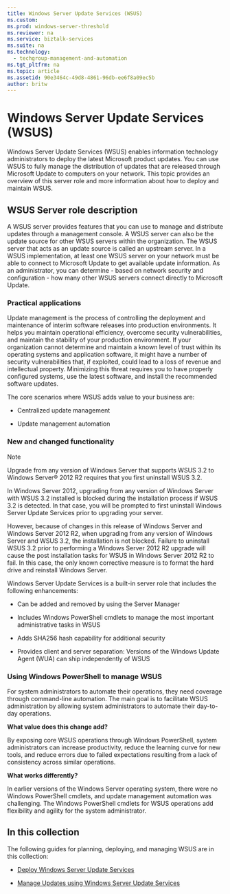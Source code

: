```yaml
---
title: Windows Server Update Services (WSUS)
ms.custom: 
ms.prod: windows-server-threshold
ms.reviewer: na
ms.service: biztalk-services
ms.suite: na
ms.technology: 
  - techgroup-management-and-automation
ms.tgt_pltfrm: na
ms.topic: article
ms.assetid: 90e3464c-49d8-4861-96db-ee6f8a09ec5b
author: britw
---
```

# Windows Server Update Services (WSUS)
Windows Server Update Services \(WSUS\) enables information technology administrators to deploy the latest Microsoft product updates. You can use WSUS to  fully manage the distribution of updates that are released through Microsoft Update to computers on your network. This topic provides an overview of this server role and more information about how to deploy and maintain WSUS.  
  
## WSUS Server role description  
A WSUS server provides features that you can use  to manage and distribute updates through a management console. A WSUS server can also be the update source for other WSUS servers within the organization. The WSUS server that acts as an update source is called an upstream server. In a WSUS implementation, at least one WSUS server on your network must be able to connect to Microsoft Update to get available update information. As an administrator, you can determine \- based on network security and configuration \- how many other WSUS servers connect directly to Microsoft Update.  
  
### Practical applications  
Update management is the process of controlling the deployment and maintenance of interim software releases into production environments. It helps you maintain operational efficiency, overcome security vulnerabilities, and maintain the stability of your production environment. If your organization cannot determine and maintain a known level of trust within its operating systems and application software, it might have a number of security vulnerabilities that, if exploited, could lead to a loss of revenue and intellectual property. Minimizing this threat requires you to have properly configured systems, use the latest software, and install the recommended software updates.  
  
The core scenarios where WSUS adds value to your business are:  
  
-   Centralized update management  
  
-   Update management automation  
  
### New and changed functionality  
  
> [!NOTE]  
> Upgrade from any version of Windows Server that supports WSUS 3.2 to Windows Server® 2012 R2 requires that you first uninstall WSUS 3.2.  
>   
> In Windows Server 2012, upgrading from any version of Windows Server with WSUS 3.2 installed is blocked during the installation process if WSUS 3.2 is detected. In that case, you will be prompted to first uninstall Windows Server Update Services prior to upgrading your server.  
>   
> However, because of changes in this release of Windows Server and Windows Server 2012 R2, when upgrading from any version of Windows Server and WSUS 3.2, the installation is not blocked. Failure to uninstall WSUS 3.2 prior to performing a Windows Server 2012 R2 upgrade will cause the post installation tasks for WSUS in Windows Server 2012 R2 to fail. In this case, the only known corrective measure is to format the hard drive and reinstall Windows Server.  
  
Windows Server Update Services is a built\-in server role that includes the following enhancements:  
  
-   Can be added and removed by using the Server Manager  
  
-   Includes Windows PowerShell cmdlets to manage the most important administrative tasks in WSUS  
  
-   Adds SHA256 hash capability for additional security  
  
-   Provides client and server separation: Versions of the Windows Update Agent \(WUA\) can ship independently of WSUS  
  
### Using Windows PowerShell to manage WSUS  
For system administrators to automate their operations, they need coverage through command\-line automation. The main goal is to facilitate WSUS administration by allowing system administrators to automate their day\-to\-day operations.  
  
**What value does this change add?**  
  
By exposing core WSUS operations through Windows PowerShell, system administrators can increase productivity, reduce the learning curve for new tools, and reduce errors due to failed expectations resulting from a lack of consistency across similar operations.  
  
**What works differently?**  
  
In earlier versions of the Windows Server operating system, there were no Windows PowerShell cmdlets, and update management automation was challenging. The Windows PowerShell cmdlets for WSUS operations add flexibility and agility for the system administrator.  
  
## In this collection  
The  following guides for planning, deploying, and managing WSUS are in this collection:  
  
-   [Deploy Windows Server Update Services](Deploy-Windows-Server-Update-Services.md)  
  
-   [Manage Updates using Windows Server Update Services](Update-Management-with-Windows-Server-Update-Services.md)  
  

